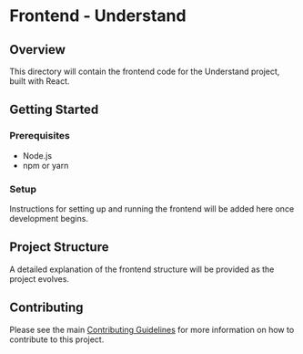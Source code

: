 # Frontend - Understand
## Overview

This directory will contain the frontend code for the Understand project, built with React.

## Getting Started
### Prerequisites
- Node.js
- npm or yarn

### Setup

Instructions for setting up and running the frontend will be added here once development begins.

## Project Structure

A detailed explanation of the frontend structure will be provided as the project evolves.

## Contributing

Please see the main [Contributing Guidelines](../../README.md) for more information on how to contribute to this project.
